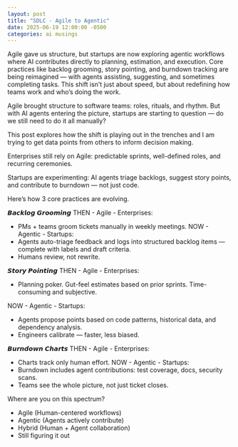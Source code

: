 ```yaml
---
layout: post
title: "SDLC - Agile to Agentic"
date: 2025-06-19 12:00:00 -0500
categories: ai musings
---
```


Agile gave us structure, but startups are now exploring agentic workflows where AI contributes directly to planning, estimation, and execution. Core practices like backlog grooming, story pointing, and burndown tracking are being reimagined — with agents assisting, suggesting, and sometimes completing tasks. This shift isn’t just about speed, but about redefining how teams work and who’s doing the work.

Agile brought structure to software teams: roles, rituals, and rhythm. But with AI agents entering the picture, startups are starting to question — do we still need to do it all manually?

This post explores how the shift is playing out in the trenches and I am trying to get data points from others to inform decision making.

Enterprises still rely on Agile: predictable sprints, well-defined roles, and recurring ceremonies.

Startups are experimenting: AI agents triage backlogs, suggest story points, and contribute to burndown — not just code.

Here’s how 3 core practices are evolving.

𝘽𝙖𝙘𝙠𝙡𝙤𝙜 𝙂𝙧𝙤𝙤𝙢𝙞𝙣𝙜
THEN - Agile - Enterprises:
- PMs + teams groom tickets manually in weekly meetings.
NOW - Agentic - Startups:
- Agents auto-triage feedback and logs into structured backlog items — complete with labels and draft criteria.
- Humans review, not rewrite.

𝙎𝙩𝙤𝙧𝙮 𝙋𝙤𝙞𝙣𝙩𝙞𝙣𝙜
THEN - Agile - Enterprises:
- Planning poker. Gut-feel estimates based on prior sprints. Time-consuming and subjective.

NOW - Agentic - Startups:
- Agents propose points based on code patterns, historical data, and dependency analysis.
- Engineers calibrate — faster, less biased.

𝘽𝙪𝙧𝙣𝙙𝙤𝙬𝙣 𝘾𝙝𝙖𝙧𝙩𝙨
THEN - Agile - Enterprises:
- Charts track only human effort. 
NOW - Agentic - Startups:
- Burndown includes agent contributions: test coverage, docs, security scans.
- Teams see the whole picture, not just ticket closes.

Where are you on this spectrum?

- Agile (Human-centered workflows)
- Agentic (Agents actively contribute)
- Hybrid (Human + Agent collaboration)
- Still figuring it out

 
 